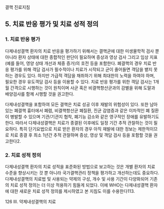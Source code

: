 결핵 진료지침

## 5. 치료 반응 평가 및 치료 성적 정의

### 1. 치료 반응 평가

다제내성결핵 환자의 치료 반응을 평가하기 위해서는 결핵균에 대한 미생물학적 검사 뿐 아니라 환자 상태에 대한 종합적인 판단이 필요하며 증상과 영상 검사 그리고 임상 지표(예를 들어, 영양 상태 개선과 체중 증가)의 호전 등을 포함한다. 폐결핵의 경우 치료 반응 평가를 위해 객담 검사가 필수적이나 치료가 시작되고 균이 줄어들면 객담을 뱉지 못하는 경우도 있다. 하지만 가급적 객담을 채취하기 위해 최대한의 노력을 하여야 하며, 필요한 경우 유도객담 검사 등을 이용할 수 있다. 치료 반응 평가를 위한 객담 검사는 1개월 간격으로 시행하는 것이 원칙이며 사균 혹은 비결핵항산균과의 감별을 위해 도말과 배양검사를 함께 시행할 것을 권고한다.

다제내성결핵을 포함하여 모든 결핵은 치료 성공 이후 재발의 위험성이 있다. 또한 남아있는 폐결핵 흉터에서 폐렴, 비결핵항산균 폐질환, 진균 감염증과 같은 이차적인 폐 질환이 병발할 수 있으며 기관/기관지 협착, 폐기능 감소와 같은 영구적인 장애를 유발하기도 한다. 따라서 다제내성결핵은 치료가 종결된 이후에도 일정 기간 추적 관찰하는 것이 필요하다. 특히 단기요법으로 치료 받은 환자의 경우 아직 재발에 대한 정보는 제한적이므로 치료 종결 후 최소 1년간 추적 관찰하며 증상, 영상 및 객담 검사 등을 포함할 것을 권고한다2.

### 2. 치료 성적 정의

다제내성결핵 환자의 치료 성적을 표준화된 방법으로 보고하는 것은 개별 환자의 치료 수준을 향상시키는 것 뿐 아니라 국가결핵관리 정책을 평가하고 개선하는데도 중요하다. 다제내성결핵의 치료법 및 사용되는 약제의 구성, 개수 및 사용 기간이 다양화되어 기존의 치료 성적 정의는 더 이상 적용하기 힘들게 되었다. 이에 WHO는 다제내성결핵 환자에 대한 새로운 치료 성적 정의를 제시하였고 본 지침도 이를 수용한다113.

<PAGE>126
III. 약제내성결핵의 치료